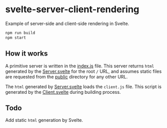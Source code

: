 # svelte-server-client-rendering
Example of server-side and client-side rendering in Svelte.
 
```javascript
npm run build
npm start
```

## How it works
A primitive server is written in the [index.js](index.js) file. This server returns `html` generated by the
[Server.svelte](Server.svelte) for the root `/` URL, and assumes static files are
requested from the [public](public) directory for any other URL.

The `html` generated by [Server.svelte](Server.svelte) loads the `client.js` file. This script is
generated by the [Client.svelte](Client.svelte) during building process.

## Todo
Add static `html` generation by Svelte.
